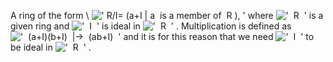 A ring of the form \\
![' R/I= (a+I | a  is a member of  R ), '](../dictionary/equation_images/1002.1..png)
where !['  R  '](../dictionary/equation_images/1002.2..png) is a given
ring and !['  I  '](../dictionary/equation_images/1002.3..png) is ideal
in !['  R  '](../dictionary/equation_images/1002.4..png) .
Multiplication is defined as
!['  (a+I)(b+I)  |-\>  (ab+I)  '](../dictionary/equation_images/1002.5..png)
and it is for this reason that we need
!['  I  '](../dictionary/equation_images/1002.6..png) to be ideal in
!['  R  '](../dictionary/equation_images/1002.7..png) .
